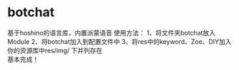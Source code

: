 # botchat
基于hoshino的语言库，内置派蒙语音
使用方法：
1、将文件夹botchat放入Module
2、将botchat加入到配置文件中
3、将res中的keyword、Zoe、DIY加入你的资源库中res/img/  下并列存在  
基本完成！
